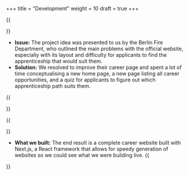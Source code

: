 +++
title = "Development"
weight = 10
draft = true
+++

{{<section title="Process">}}

* **Issue:** 
The project idea was presented to us by the Berlin Fire Department,
who outlined the main problems with the official website, especially
with its layout and difficulty for applicants to find the
apprenticeship that would suit them.
* **Solution:**
We resolved to improve their career page and spent a lot of time
conceptualising a new home page, a new page listing all career
opportunities, and a quiz for applicants to figure out which 
apprenticeship path suits them. 

{{</section>}}


{{<section title="Product">}}

* **What we built:**
The end result is a complete career website built with Next.js, a 
React framework that allows for speedy generation of websites so 
we could see what we were building live.
{{</section>}}